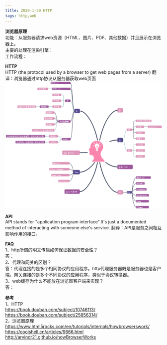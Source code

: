 ```yaml
---
title: 2020-1-30 HTTP
tags: http,web
---
```


**浏览器原理**     
功能：从服务器请求web资源（HTML、图片、PDF、其他数据）并且展示在浏览器上。   
主要的处理在渲染引擎：   
工作流程：   


**HTTP**    
HTTP (the protocol used by a browser to get web pages from a server)
翻译：浏览器通过http协议从服务器获取web页面
![http](png/http.png)

**API**    
API stands for "application program interface".It's just a documented method of interacting with someone else's service.
翻译：API是服务之间相互影响作用的接口。

**FAQ**   
1、http所谓的明文传输如何保证数据的安全性？  
答：    
2、代理和网关的区别？   
答：代理连接的是多个相同协议的应用程序。http代理服务器既是服务器也是客户端。网关连接的是多个不同协议的应用程序，类似于协议转换器。   
3、web缓存为什么不能放在浏览器客户端来实现？   
答： 


**参考**    
1、HTTP    
https://book.douban.com/subject/10746113/    
https://book.douban.com/subject/25856314/   
2、浏览器原理   
https://www.html5rocks.com/en/tutorials/internals/howbrowserswork/   
https://coolshell.cn/articles/9666.html   
http://arvindr21.github.io/howBrowserWorks   